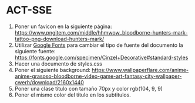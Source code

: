 # ACT-SSE
1. Poner un favicon en la siguiente página: https://www.pngitem.com/middle/hhmwow_bloodborne-hunters-mark-tattoo-png-download-hunters-mark/
2. Utilizar [Google Fonts](https://fonts.google.com/) para cambiar el tipo de fuente del documento la siguiente fuente: https://fonts.google.com/specimen/Cinzel+Decorative#standard-styles
3. Hacer una documento de styles.css
4. Poner el siguiente background: https://www.wallpaperflare.com/anime-anime-grasoso-bloodborne-video-game-art-fantasy-city-wallpaper-cwerh/download/2160x1440
5. Poner una clase titulo con tamaño 70px y color rgb(104, 9, 9)
6. Poner el mismo color del titulo en los subtitulos.

